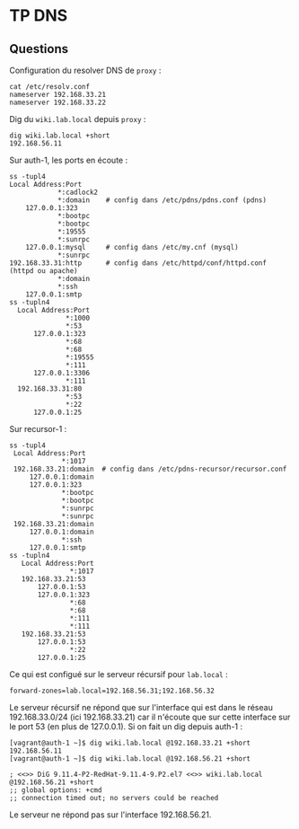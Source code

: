 # TP DNS
## Questions

Configuration du resolver DNS de `proxy` :
```
cat /etc/resolv.conf
nameserver 192.168.33.21
nameserver 192.168.33.22
```

Dig du `wiki.lab.local` depuis `proxy` :

```
dig wiki.lab.local +short
192.168.56.11
```

Sur auth-1, les ports en écoute :
```
ss -tupl4
Local Address:Port      
            *:cadlock2  
            *:domain    # config dans /etc/pdns/pdns.conf (pdns)
    127.0.0.1:323       
            *:bootpc    
            *:bootpc    
            *:19555     
            *:sunrpc
    127.0.0.1:mysql     # config dans /etc/my.cnf (mysql)
            *:sunrpc    
192.168.33.31:http      # config dans /etc/httpd/conf/httpd.conf (httpd ou apache)
            *:domain    
            *:ssh       
    127.0.0.1:smtp  
ss -tupln4               
  Local Address:Port    
              *:1000    
              *:53      
      127.0.0.1:323     
              *:68      
              *:68      
              *:19555   
              *:111   
      127.0.0.1:3306    
              *:111     
  192.168.33.31:80      
              *:53      
              *:22      
      127.0.0.1:25      
```

Sur recursor-1 :
```
ss -tupl4
 Local Address:Port   
             *:1017   
 192.168.33.21:domain  # config dans /etc/pdns-recursor/recursor.conf
     127.0.0.1:domain 
     127.0.0.1:323    
             *:bootpc 
             *:bootpc 
             *:sunrpc
             *:sunrpc 
 192.168.33.21:domain 
     127.0.0.1:domain 
             *:ssh    
     127.0.0.1:smtp  
ss -tupln4
   Local Address:Port 
               *:1017 
   192.168.33.21:53   
       127.0.0.1:53   
       127.0.0.1:323  
               *:68   
               *:68   
               *:111 
               *:111  
   192.168.33.21:53   
       127.0.0.1:53   
               *:22   
       127.0.0.1:25   
```

Ce qui est configué sur le serveur récursif pour `lab.local` :
```
forward-zones=lab.local=192.168.56.31;192.168.56.32
```

Le serveur récursif ne répond que sur l'interface qui est dans le réseau 192.168.33.0/24 (ici 192.168.33.21) car il n'écoute que sur cette interface sur le port 53 (en plus de 127.0.0.1). Si on fait un dig depuis auth-1 :
```
[vagrant@auth-1 ~]$ dig wiki.lab.local @192.168.33.21 +short
192.168.56.11
[vagrant@auth-1 ~]$ dig wiki.lab.local @192.168.56.21 +short

; <<>> DiG 9.11.4-P2-RedHat-9.11.4-9.P2.el7 <<>> wiki.lab.local @192.168.56.21 +short
;; global options: +cmd
;; connection timed out; no servers could be reached
```
Le serveur ne répond pas sur l'interface 192.168.56.21.
